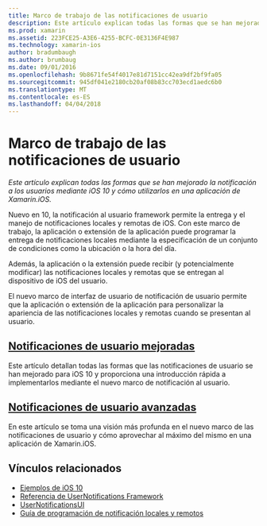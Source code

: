 ```yaml
---
title: Marco de trabajo de las notificaciones de usuario
description: Este artículo explican todas las formas que se han mejorado la notificación a los usuarios mediante iOS 10 y cómo utilizarlos en una aplicación de Xamarin.iOS.
ms.prod: xamarin
ms.assetid: 223FCE25-A3E6-4255-BCFC-0E3136F4E987
ms.technology: xamarin-ios
author: bradumbaugh
ms.author: brumbaug
ms.date: 09/01/2016
ms.openlocfilehash: 9b8671fe54f4017e81d7151cc42ea9df2bf9fa05
ms.sourcegitcommit: 945df041e2180cb20af08b83cc703ecd1aedc6b0
ms.translationtype: MT
ms.contentlocale: es-ES
ms.lasthandoff: 04/04/2018
---
```

# <a name="user-notifications-framework"></a>Marco de trabajo de las notificaciones de usuario

_Este artículo explican todas las formas que se han mejorado la notificación a los usuarios mediante iOS 10 y cómo utilizarlos en una aplicación de Xamarin.iOS._

Nuevo en 10, la notificación al usuario framework permite la entrega y el manejo de notificaciones locales y remotas de iOS. Con este marco de trabajo, la aplicación o extensión de la aplicación puede programar la entrega de notificaciones locales mediante la especificación de un conjunto de condiciones como la ubicación o la hora del día.

Además, la aplicación o la extensión puede recibir (y potencialmente modificar) las notificaciones locales y remotas que se entregan al dispositivo de iOS del usuario.

El nuevo marco de interfaz de usuario de notificación de usuario permite que la aplicación o extensión de la aplicación para personalizar la apariencia de las notificaciones locales y remotas cuando se presentan al usuario.


## <a name="enhanced-user-notificationsiosplatformuser-notificationsenhanced-user-notificationsmd"></a>[Notificaciones de usuario mejoradas](~/ios/platform/user-notifications/enhanced-user-notifications.md)

Este artículo detallan todas las formas que las notificaciones de usuario se han mejorado para iOS 10 y proporciona una introducción rápida a implementarlos mediante el nuevo marco de notificación al usuario.

## <a name="advanced-user-notificationsiosplatformuser-notificationsadvanced-user-notificationsmd"></a>[Notificaciones de usuario avanzadas](~/ios/platform/user-notifications/advanced-user-notifications.md)

En este artículo se toma una visión más profunda en el nuevo marco de las notificaciones de usuario y cómo aprovechar al máximo del mismo en una aplicación de Xamarin.iOS.


## <a name="related-links"></a>Vínculos relacionados

- [Ejemplos de iOS 10](https://developer.xamarin.com/samples/ios/iOS10/)
- [Referencia de UserNotifications Framework](https://developer.apple.com/reference/usernotifications)
- [UserNotificationsUI](https://developer.apple.com/reference/usernotificationsui)
- [Guía de programación de notificación locales y remotos](https://developer.apple.com/library/prerelease/content/documentation/NetworkingInternet/Conceptual/RemoteNotificationsPG/Chapters/Introduction.html)
